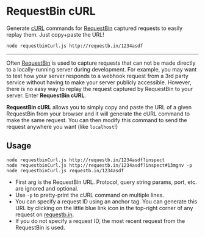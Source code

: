 # RequestBin cURL

Generate [cURL](https://curl.haxx.se/) commands for [RequestBin](http://requestb.in) captured requests to easily replay them. Just copy+paste the URL!

`node requestbinCurl.js http://requestb.in/1234asdf`

-----

Often [RequestBin](http://requestb.in) is used to capture requests that can not be made directly to a locally-running server during development. For example, you may want to test how your server responds to a webhook request from a 3rd party service without having to make your server publicly accessible. However, there is no easy way to replay the request captured by RequestBin to your server. Enter **RequestBin cURL**.

**RequestBin cURL** allows you to simply copy and paste the URL of a given RequestBin from your browser and it will generate the cURL command to make the same request. You can then modify this command to send the request anywhere you want (like `localhost`!)


## Usage
```
node requestbinCurl.js http://requestb.in/1234asdf?inspect
node requestbinCurl.js http://requestb.in/1234asdf?inspect#13mgnv -p
node requestbinCurl.js requestb.in/1234asdf
```

- First arg is the RequestBin URL. Protocol, query string params, port, etc. are ignored and optional.
- Use `-p` to pretty-print the cURL command on multiple lines.
- You can specify a request ID using an anchor tag. You can generate this URL by clicking on the little blue link icon in the top-right corner of any request on [requestb.in](http://requestb.in).
- If you do not specify a request ID, the most recent request from the RequestBin is used.
